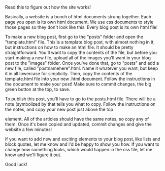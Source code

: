 Read this to figure out how the site works!

Basically, a website is a bunch of html documents strung together. Each page you open is its own html document. We use css documents to style those pages so they don't look like this. Every blog post is its own html file!

To make a new blog post, first go to the "posts" folder and open the "template.html" file. This is a template blog post, with almost nothing in it, but instructions on how to make an html file. It should be pretty straightforward. You'll want to copy the contents of the file, but before you start making a new file, upload all of the images you'll want in your blog post to the "images" folder. Once you've done that, go to "posts" and add a new file, called "postnamehere".html. Name it whatever you want, but keep it in all lowercase for simplicity. Then, copy the contents of the template.html file into your new .html document. Follow the instructions in the document to make your post! Make sure to commit changes, the big green button at the top, to save.

To publish this post, you'll have to go to the posts.html file. There will be a note (symbolized by <!-- --> that tells you what to copy. Follow the instructions on the notes, and copy your new post just above the top <article></article> element. All of the articles should have the same notes, so copy any of them. Once it's been copied and updated, commit changes and give the website a few minutes!

If you want to add new and exciting elements to your blog post, like lists and block quotes, let me know and I'd be happy to show you how. If you want to change how something looks, which would happen in the css file, let me know and we'll figure it out.

Good luck!
